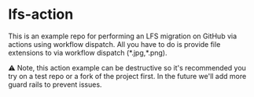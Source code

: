 # lfs-action

This is an example repo for performing an LFS migration on GitHub via actions using workflow dispatch. All you have to do is provide file extensions to via workflow dispatch (\*.jpg,*.png).

⚠️ Note, this action example can be destructive so it's recommended you try on a test repo or a fork of the project first. In the future we'll add more guard rails to prevent issues.
